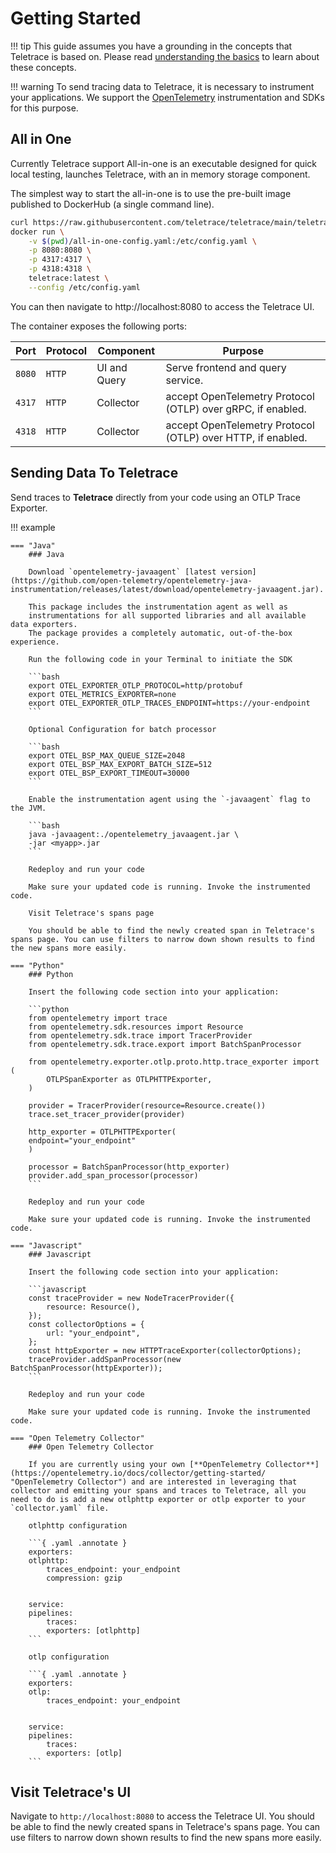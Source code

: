 # Getting Started

<!-- prettier-ignore-start -->
!!! tip
    This guide assumes you have a grounding in the concepts that Teletrace is based on. Please read [understanding the basics](understand_the_basics.md) to learn about these concepts.

!!! warning
    To send tracing data to Teletrace, it is necessary to instrument your applications. We support the [OpenTelemetry](https://opentelemetry.io/) instrumentation and SDKs for this purpose.
<!-- prettier-ignore-end -->

## All in One

Currently Teletrace support All-in-one is an executable designed for quick local testing, launches Teletrace, with an in memory storage component.

The simplest way to start the all-in-one is to use the pre-built image published to DockerHub (a single command line).

```sh title="docker run command"
curl https://raw.githubusercontent.com/teletrace/teletrace/main/teletrace-otelcol/config/all-in-one-config.yaml >> all-in-one-config.yaml && \
docker run \
    -v $(pwd)/all-in-one-config.yaml:/etc/config.yaml \
    -p 8080:8080 \
    -p 4317:4317 \
    -p 4318:4318 \
    teletrace:latest \
    --config /etc/config.yaml
```

You can then navigate to http://localhost:8080 to access the Teletrace UI.

The container exposes the following ports:

| Port   | Protocol | Component    | Purpose                                                     |
| ------ | -------- | ------------ | ----------------------------------------------------------- |
| `8080` | `HTTP`   | UI and Query | Serve frontend and query service.                           |
| `4317` | `HTTP`   | Collector    | accept OpenTelemetry Protocol (OTLP) over gRPC, if enabled. |
| `4318` | `HTTP`   | Collector    | accept OpenTelemetry Protocol (OTLP) over HTTP, if enabled. |

## Sending Data To Teletrace

Send traces to **Teletrace** directly from your code using an OTLP Trace Exporter.

!!! example

    === "Java"
        ### Java

        Download `opentelemetry-javaagent` [latest version](https://github.com/open-telemetry/opentelemetry-java-instrumentation/releases/latest/download/opentelemetry-javaagent.jar).

        This package includes the instrumentation agent as well as
        instrumentations for all supported libraries and all available data exporters.
        The package provides a completely automatic, out-of-the-box experience.

        Run the following code in your Terminal to initiate the SDK

        ```bash
        export OTEL_EXPORTER_OTLP_PROTOCOL=http/protobuf
        export OTEL_METRICS_EXPORTER=none
        export OTEL_EXPORTER_OTLP_TRACES_ENDPOINT=https://your-endpoint
        ```

        Optional Configuration for batch processor

        ```bash
        export OTEL_BSP_MAX_QUEUE_SIZE=2048
        export OTEL_BSP_MAX_EXPORT_BATCH_SIZE=512
        export OTEL_BSP_EXPORT_TIMEOUT=30000
        ```

        Enable the instrumentation agent using the `-javaagent` flag to the JVM.

        ```bash
        java -javaagent:./opentelemetry_javaagent.jar \
        -jar <myapp>.jar
        ```

        Redeploy and run your code

        Make sure your updated code is running. Invoke the instrumented code.

        Visit Teletrace's spans page

        You should be able to find the newly created span in Teletrace's spans page. You can use filters to narrow down shown results to find the new spans more easily.

    === "Python"
        ### Python

        Insert the following code section into your application:

        ```python
        from opentelemetry import trace
        from opentelemetry.sdk.resources import Resource
        from opentelemetry.sdk.trace import TracerProvider
        from opentelemetry.sdk.trace.export import BatchSpanProcessor

        from opentelemetry.exporter.otlp.proto.http.trace_exporter import (
            OTLPSpanExporter as OTLPHTTPExporter,
        )

        provider = TracerProvider(resource=Resource.create())
        trace.set_tracer_provider(provider)

        http_exporter = OTLPHTTPExporter(
        endpoint="your_endpoint"
        )

        processor = BatchSpanProcessor(http_exporter)
        provider.add_span_processor(processor)
        ```

        Redeploy and run your code

        Make sure your updated code is running. Invoke the instrumented code.

    === "Javascript"
        ### Javascript

        Insert the following code section into your application:

        ```javascript
        const traceProvider = new NodeTracerProvider({
            resource: Resource(),
        });
        const collectorOptions = {
            url: "your_endpoint",
        };
        const httpExporter = new HTTPTraceExporter(collectorOptions);
        traceProvider.addSpanProcessor(new BatchSpanProcessor(httpExporter));
        ```

        Redeploy and run your code

        Make sure your updated code is running. Invoke the instrumented code.

    === "Open Telemetry Collector"
        ### Open Telemetry Collector

        If you are currently using your own [**OpenTelemetry Collector**](https://opentelemetry.io/docs/collector/getting-started/ "OpenTelemetry Collector") and are interested in leveraging that collector and emitting your spans and traces to Teletrace, all you need to do is add a new otlphttp exporter or otlp exporter to your `collector.yaml` file.

        otlphttp configuration

        ```{ .yaml .annotate }
        exporters:
        otlphttp:
            traces_endpoint: your_endpoint
            compression: gzip


        service:
        pipelines:
            traces:
            exporters: [otlphttp]
        ```

        otlp configuration

        ```{ .yaml .annotate }
        exporters:
        otlp:
            traces_endpoint: your_endpoint


        service:
        pipelines:
            traces:
            exporters: [otlp]
        ```

## Visit Teletrace's UI

Navigate to `http://localhost:8080` to access the Teletrace UI.
You should be able to find the newly created spans in Teletrace's spans page. You can use filters to narrow down shown results to find the new spans more easily.
